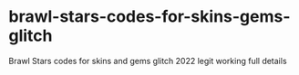 # brawl-stars-codes-for-skins-gems-glitch
Brawl Stars codes for skins and gems glitch 2022 legit working full details
